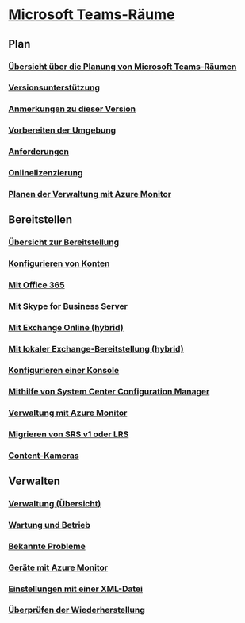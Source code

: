 # [Microsoft Teams-Räume](index.md)
## Plan
### [Übersicht über die Planung von Microsoft Teams-Räumen](skype-room-systems-v2-0.md)
### [Versionsunterstützung](srs2-lifecycle-support.md)
### [Anmerkungen zu dieser Version](srs2-release-note.md)
### [Vorbereiten der Umgebung](srs-v2-prep.md)
### [Anforderungen](requirements.md)
### [Onlinelizenzierung](skype-room-systems-v2.md)
### [Planen der Verwaltung mit Azure Monitor](azure-monitor-plan.md)

## Bereitstellen
### [Übersicht zur Bereitstellung](room-systems-v2.md)
### [Konfigurieren von Konten](room-systems-v2-configure-accounts.md)
### [Mit Office 365](with-office-365.md)
### [Mit Skype for Business Server](with-skype-for-business-server-2015.md)
### [Mit Exchange Online (hybrid)](with-exchange-online.md)
### [Mit lokaler Exchange-Bereitstellung (hybrid)](with-exchange-on-premises.md)
### [Konfigurieren einer Konsole](console.md)
### [Mithilfe von System Center Configuration Manager](room-systems-scale.md)
### [Verwaltung mit Azure Monitor](azure-monitor-deploy.md)
### [Migrieren von SRS v1 oder LRS](lrs-migration.md)
### [Content-Kameras](content-camera.md)

## Verwalten
### [Verwaltung (Übersicht)](skype-room-systems-v2.md)
### [Wartung und Betrieb](room-systems-v2-operations.md)
### [Bekannte Probleme](known-issues.md)
### [Geräte mit Azure Monitor](azure-monitor-manage.md)
### [Einstellungen mit einer XML-Datei](xml-config-file.md)
### [Überprüfen der Wiederherstellung](recovery-tool.md)

